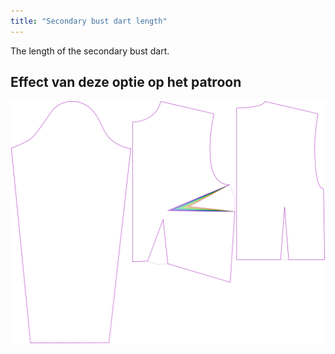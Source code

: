 ```yaml
---
title: "Secondary bust dart length"
---
```


The length of the secondary bust dart.

## Effect van deze optie op het patroon

![This image shows the effect of this option by superimposing several variants that have a different value for this option](breanna_secondarybustdartlength_sample.svg "Effect of this option on the pattern")
